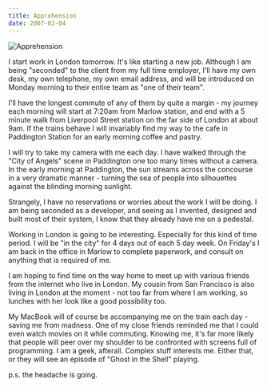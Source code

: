 ```yaml
---
title: Apprehension
date: 2007-02-04
---
```


![Apprehension](https://source.unsplash.com/gp8BLyaTaA0/1600x900)

I start work in London tomorrow. It's like starting a new job. Although I am being "seconded" to the client from my full time employer, I'll have my own desk, my own telephone, my own email address, and will be introduced on Monday morning to their entire team as "one of their team".

I'll have the longest commute of any of them by quite a margin - my journey each morning will start at 7:20am from Marlow station, and end with a 5 minute walk from Liverpool Street station on the far side of London at about 9am. If the trains behave I will invariably find my way to the cafe in Paddington Station for an early morning coffee and pastry.

I will try to take my camera with me each day. I have walked through the "City of Angels" scene in Paddington one too many times without a camera. In the early morning at Paddington, the sun streams across the concourse in a very dramatic manner - turning the sea of people into silhouettes against the blinding morning sunlight.

Strangely, I have no reservations or worries about the work I will be doing. I am being seconded as a developer, and seeing as I invented, designed and built most of their system, I know that they already have me on a pedestal.

Working in London is going to be interesting. Especially for this kind of time period. I will be "in the city" for 4 days out of each 5 day week. On Friday's I am back in the office in Marlow to complete paperwork, and consult on anything that is required of me.

I am hoping to find time on the way home to meet up with various friends from the internet who live in London. My cousin from San Francisco is also living in London at the moment - not too far from where I am working, so lunches with her look like a good possibility too.

My MacBook will of course be accompanying me on the train each day - saving me from madness. One of my close friends reminded me that I could even watch movies on it while commuting. Knowing me, it's far more likely that people will peer over my shoulder to be confronted with screens full of programming. I am a geek, afterall. Complex stuff interests me. Either that, or they will see an episode of "Ghost in the Shell" playing.

p.s. the headache is going.
